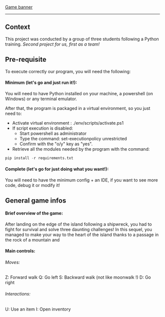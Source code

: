 <!-- # Projet12 -->

[Game banner](https://github.com/Hidorion/Projet12/tree/master/docs/readme_extras/game_banner.png "New Horizon: Island")

---

## Context
This project was conducted by a group of three students following a Python training. 
*Second project for us, first as a team!*

## Pre-requisite
To execute correctly our program, you will need the following:
#### Minimum (let's go and just run it!):
You will need to have Python installed on your machine, a powershell (on Windows) or any terminal emulator. 

After that, the program is packaged in a virtual environment, so you just need to:
* Activate virtual environment : ./env/scripts/activate.ps1
* If script execution is disabled:
    * Start powershell as administrator
    * Type the command: set-executionpolicy unrestricted
    * Confirm with the "o/y" key as "yes".
* Retrieve all the modules needed by the program with the command: 
```python
pip install -r requirements.txt 
```


#### Complete (let's go for just doing what you want!):
You will need to have the minimum config + an IDE, if you want to see more code, debug it or modify it!

## General game infos

#### Brief overview of the game:
After landing on the edge of the island following a shipwreck, you had to fight for survival and solve three daunting challenges!
In this sequel, you managed to make your way to the heart of the island thanks to a passage in the rock of a mountain and 



#### Main controls:
###### Moves:

Z: Forward walk
Q: Go left
S: Backward walk (not like moonwalk !)
D: Go right

###### Interactions:

U: Use an item
I: Open inventory
